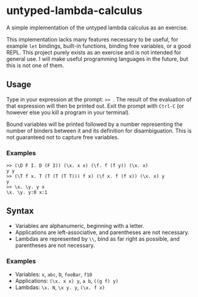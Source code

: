 # untyped-lambda-calculus
A simple implementation of the untyped lambda calculus as an exercise.

This implementation lacks many features necessary to be useful,
for example `let` bindings, built-in functions, binding free variables, or a good REPL.
This project purely exists as an exercise and is not intended for general use.
I will make useful programming languages in the future, but this is not one of them.

## Usage
Type in your expression at the prompt: `>> `.
The result of the evaluation of that expression will then be printed out.
Exit the prompt with `Ctrl-C` (or however else you kill a program in your terminal).

Bound variables will be printed followed by a number representing the number of binders
between it and its definition for disambiguation.
This is not guaranteed not to capture free variables.

### Examples
```
>> (\D F I. D (F I)) (\x. x x) (\f. f (f y)) (\x. x)
y y
>> (\T f x. T (T (T (T T))) f x) (\f x. f (f x)) (\x. x) y
y
>> \x. \y. y x
\x. \y. y:0 x:1
```

## Syntax
* Variables are alphanumeric, beginning with a letter.
* Applications are left-associative, and parentheses are not necessary.
* Lambdas are represented by `\\`, bind as far right as possible, and parentheses are not necessary.

### Examples
* Variables: `x`, `abc`, `D`, `fooBar`, `f10`
* Applications: `(\x. x x) y`, `a b`, `((g f) y)`
* Lambdas: `\x. N`, `\x y. y`, `(\x. f x)`